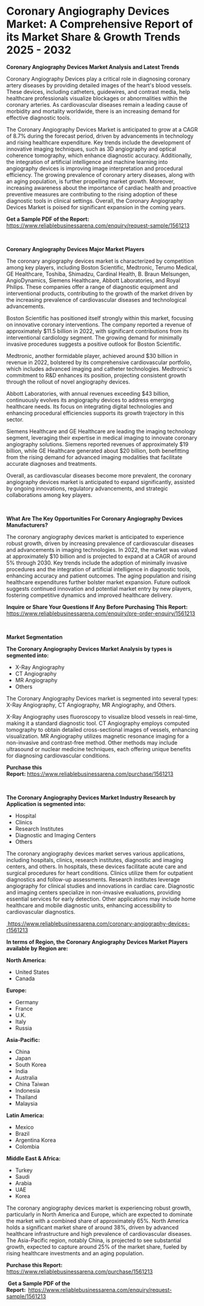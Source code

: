 <p><h1>Coronary Angiography Devices Market: A Comprehensive Report of its Market Share & Growth Trends 2025 - 2032</h1></p><p><strong>Coronary Angiography Devices Market Analysis and Latest Trends</strong></p>
<p><p>Coronary Angiography Devices play a critical role in diagnosing coronary artery diseases by providing detailed images of the heart's blood vessels. These devices, including catheters, guidewires, and contrast media, help healthcare professionals visualize blockages or abnormalities within the coronary arteries. As cardiovascular diseases remain a leading cause of morbidity and mortality worldwide, there is an increasing demand for effective diagnostic tools.</p><p>The Coronary Angiography Devices Market is anticipated to grow at a CAGR of 8.7% during the forecast period, driven by advancements in technology and rising healthcare expenditure. Key trends include the development of innovative imaging techniques, such as 3D angiography and optical coherence tomography, which enhance diagnostic accuracy. Additionally, the integration of artificial intelligence and machine learning into angiography devices is improving image interpretation and procedural efficiency. The growing prevalence of coronary artery diseases, along with an aging population, is further propelling market growth. Moreover, increasing awareness about the importance of cardiac health and proactive preventive measures are contributing to the rising adoption of these diagnostic tools in clinical settings. Overall, the Coronary Angiography Devices Market is poised for significant expansion in the coming years.</p></p>
<p><strong>Get a Sample PDF of the Report:&nbsp;</strong> <a href="https://www.reliablebusinessarena.com/enquiry/request-sample/1561213?utm_campaign=1892&utm_medium=2&utm_source=Github&utm_content=ia&utm_term=13042025&utm_id=coronary-angiography-devices">https://www.reliablebusinessarena.com/enquiry/request-sample/1561213</a></p>
<p>&nbsp;</p>
<p><strong>Coronary Angiography Devices Major Market Players</strong></p>
<p><p>The coronary angiography devices market is characterized by competition among key players, including Boston Scientific, Medtronic, Terumo Medical, GE Healthcare, Toshiba, Shimadzu, Cardinal Health, B. Braun Melsungen, AngioDynamics, Siemens Healthcare, Abbott Laboratories, and Royal Philips. These companies offer a range of diagnostic equipment and interventional products, contributing to the growth of the market driven by the increasing prevalence of cardiovascular diseases and technological advancements.</p><p>Boston Scientific has positioned itself strongly within this market, focusing on innovative coronary interventions. The company reported a revenue of approximately $11.5 billion in 2022, with significant contributions from its interventional cardiology segment. The growing demand for minimally invasive procedures suggests a positive outlook for Boston Scientific.</p><p>Medtronic, another formidable player, achieved around $30 billion in revenue in 2022, bolstered by its comprehensive cardiovascular portfolio, which includes advanced imaging and catheter technologies. Medtronic's commitment to R&D enhances its position, projecting consistent growth through the rollout of novel angiography devices.</p><p>Abbott Laboratories, with annual revenues exceeding $43 billion, continuously evolves its angiography devices to address emerging healthcare needs. Its focus on integrating digital technologies and enhancing procedural efficiencies supports its growth trajectory in this sector.</p><p>Siemens Healthcare and GE Healthcare are leading the imaging technology segment, leveraging their expertise in medical imaging to innovate coronary angiography solutions. Siemens reported revenues of approximately $19 billion, while GE Healthcare generated about $20 billion, both benefitting from the rising demand for advanced imaging modalities that facilitate accurate diagnoses and treatments.</p><p>Overall, as cardiovascular diseases become more prevalent, the coronary angiography devices market is anticipated to expand significantly, assisted by ongoing innovations, regulatory advancements, and strategic collaborations among key players.</p></p>
<p>&nbsp;</p>
<p><strong>What Are The Key Opportunities For Coronary Angiography Devices Manufacturers?</strong></p>
<p><p>The coronary angiography devices market is anticipated to experience robust growth, driven by increasing prevalence of cardiovascular diseases and advancements in imaging technologies. In 2022, the market was valued at approximately $10 billion and is projected to expand at a CAGR of around 5% through 2030. Key trends include the adoption of minimally invasive procedures and the integration of artificial intelligence in diagnostic tools, enhancing accuracy and patient outcomes. The aging population and rising healthcare expenditures further bolster market expansion. Future outlook suggests continued innovation and potential market entry by new players, fostering competitive dynamics and improved healthcare delivery.</p></p>
<p><strong>Inquire or Share Your Questions If Any Before Purchasing This Report:</strong> <a href="https://www.reliablebusinessarena.com/enquiry/pre-order-enquiry/1561213?utm_campaign=1892&utm_medium=2&utm_source=Github&utm_content=ia&utm_term=13042025&utm_id=coronary-angiography-devices">https://www.reliablebusinessarena.com/enquiry/pre-order-enquiry/1561213</a></p>
<p>&nbsp;</p>
<p><strong>Market Segmentation</strong></p>
<p><strong>The Coronary Angiography Devices Market Analysis by types is segmented into:</strong></p>
<p><ul><li>X-Ray Angiography</li><li>CT Angiography</li><li>MR Angiography</li><li>Others</li></ul></p>
<p><p>The Coronary Angiography Devices market is segmented into several types: X-Ray Angiography, CT Angiography, MR Angiography, and Others. </p><p>X-Ray Angiography uses fluoroscopy to visualize blood vessels in real-time, making it a standard diagnostic tool. CT Angiography employs computed tomography to obtain detailed cross-sectional images of vessels, enhancing visualization. MR Angiography utilizes magnetic resonance imaging for a non-invasive and contrast-free method. Other methods may include ultrasound or nuclear medicine techniques, each offering unique benefits for diagnosing cardiovascular conditions.</p></p>
<p><strong>Purchase this Report:&nbsp;</strong><a href="https://www.reliablebusinessarena.com/purchase/1561213?utm_campaign=1892&utm_medium=2&utm_source=Github&utm_content=ia&utm_term=13042025&utm_id=coronary-angiography-devices">https://www.reliablebusinessarena.com/purchase/1561213</a></p>
<p>&nbsp;</p>
<p><strong>The Coronary Angiography Devices Market Industry Research by Application is segmented into:</strong></p>
<p><ul><li>Hospital</li><li>Clinics</li><li>Research Institutes</li><li>Diagnostic and Imaging Centers</li><li>Others</li></ul></p>
<p><p>The coronary angiography devices market serves various applications, including hospitals, clinics, research institutes, diagnostic and imaging centers, and others. In hospitals, these devices facilitate acute care and surgical procedures for heart conditions. Clinics utilize them for outpatient diagnostics and follow-up assessments. Research institutes leverage angiography for clinical studies and innovations in cardiac care. Diagnostic and imaging centers specialize in non-invasive evaluations, providing essential services for early detection. Other applications may include home healthcare and mobile diagnostic units, enhancing accessibility to cardiovascular diagnostics.</p></p>
<p><a href="https://www.reliablebusinessarena.com/coronary-angiography-devices-r1561213?utm_campaign=1892&utm_medium=2&utm_source=Github&utm_content=ia&utm_term=13042025&utm_id=coronary-angiography-devices">&nbsp;https://www.reliablebusinessarena.com/coronary-angiography-devices-r1561213</a></p>
<p><strong>In terms of Region, the Coronary Angiography Devices Market Players available by Region are:</strong></p>
<p>
    <p> <strong> North America: </strong>
        <ul>
            <li>United States</li>
            <li>Canada</li>
        </ul>
        </p> 
    <p> <strong> Europe: </strong>
        <ul>
            <li>Germany</li>
            <li>France</li>
            <li>U.K.</li>
            <li>Italy</li>
            <li>Russia</li>
        </ul>
        </p> 
    <p> <strong> Asia-Pacific: </strong>
        <ul>
            <li>China</li>
            <li>Japan</li>
            <li>South Korea</li>
            <li>India</li>
            <li>Australia</li>
            <li>China Taiwan</li>
            <li>Indonesia</li>
            <li>Thailand</li>
            <li>Malaysia</li>
        </ul>
        </p> 
    <p> <strong> Latin America: </strong>
        <ul>
            <li>Mexico</li>
            <li>Brazil</li>
            <li>Argentina Korea</li>
            <li>Colombia</li>
        </ul>
        </p> 
    <p> <strong> Middle East & Africa: </strong>
        <ul>
            <li>Turkey</li>
            <li>Saudi</li>
            <li>Arabia</li>
            <li>UAE</li>
            <li>Korea</li>
        </ul>
    </p>
    </p>
<p><p>The coronary angiography devices market is experiencing robust growth, particularly in North America and Europe, which are expected to dominate the market with a combined share of approximately 65%. North America holds a significant market share of around 38%, driven by advanced healthcare infrastructure and high prevalence of cardiovascular diseases. The Asia-Pacific region, notably China, is projected to see substantial growth, expected to capture around 25% of the market share, fueled by rising healthcare investments and an aging population.</p></p>
<p><strong>Purchase this Report: </strong><a href="https://www.reliablebusinessarena.com/purchase/1561213?utm_campaign=1892&utm_medium=2&utm_source=Github&utm_content=ia&utm_term=13042025&utm_id=coronary-angiography-devices">https://www.reliablebusinessarena.com/purchase/1561213</a></p>
<p>&nbsp;<strong>Get a Sample PDF of the Report:&nbsp;&nbsp;</strong><a href="https://www.reliablebusinessarena.com/enquiry/request-sample/1561213?utm_campaign=1892&utm_medium=2&utm_source=Github&utm_content=ia&utm_term=13042025&utm_id=coronary-angiography-devices">https://www.reliablebusinessarena.com/enquiry/request-sample/1561213</a></p>
<p><strong></strong></p>
<p><p></p><p></p><p></p></p>